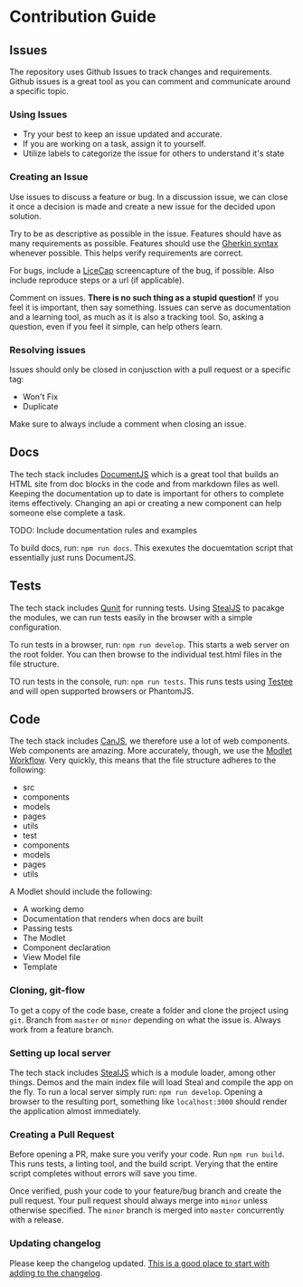 # Contribution Guide

## Issues

The repository uses Github Issues to track changes and requirements. Github issues is a great tool as you can comment and communicate around a specific topic.

### Using Issues

- Try your best to keep an issue updated and accurate.
- If you are working on a task, assign it to yourself.
- Utilize labels to categorize the issue for others to understand it's state

### Creating an Issue

Use issues to discuss a feature or bug. In a discussion issue, we can close it once a decision is made and create a new issue for the decided upon solution.

Try to be as descriptive as possible in the issue. Features should have as many requirements as possible. Features should use the [Gherkin syntax](https://github.com/cucumber/cucumber/wiki/Gherkin) whenever possible. This helps verify requirements are correct.

For bugs, include a [LiceCap](http://www.cockos.com/licecap/) screencapture of the bug, if possible. Also include reproduce steps or a url (if applicable).

Comment on issues. **There is no such thing as a stupid question!** If you feel it is important, then say something. Issues can serve as documentation and a learning tool, as much as it is also a tracking tool. So, asking a question, even if you feel it simple, can help others learn.

### Resolving issues

Issues should only be closed in conjusction with a pull request or a specific tag:
- Won't Fix
- Duplicate

Make sure to always include a comment when closing an issue.

## Docs

The tech stack includes [DocumentJS](http://documentjs.com/) which is a great tool that builds an HTML site from doc blocks in the code and from markdown files as well.  Keeping the documentation up to date is important for others to complete items effectively. Changing an api or creating a new component can help someone else complete a task.

TODO: Include documentation rules and examples

To build docs, run: `npm run docs`. This exexutes the docuemtation script that essentially just runs DocumentJS.

## Tests

The tech stack includes [Qunit](https://qunitjs.com/) for running tests. Using [StealJS](http://stealjs.com/) to pacakge the modules, we can run tests easily in the browser with a simple configuration.

To run tests in a browser, run: `npm run develop`. This starts a web server on the root folder. You can then browse to the individual test.html files in the file structure.

TO run tests in the console, run: `npm run tests`. This runs tests using [Testee](https://github.com/bitovi/testee) and will open supported browsers or PhantomJS.

## Code

The tech stack includes [CanJS](http://canjs.com/), we therefore use a lot of web components. Web components are amazing. More accurately, though, we use the [Modlet Workflow](http://blog.bitovi.com/modlet-workflows/). Very quickly, this means that the file structure adheres to the following:

- src
 - components
 - models
 - pages
 - utils
- test
 - components
 - models
 - pages
 - utils

A Modlet should include the following:

- A working demo
- Documentation that renders when docs are built
- Passing tests
- The Modlet
 - Component declaration
 - View Model file
 - Template

### Cloning, git-flow

To get a copy of the code base, create a folder and clone the project using `git`. Branch from `master` or `minor` depending on what the issue is. Always work from a feature branch.

### Setting up local server

The tech stack includes [StealJS](http://stealjs.com/) which is a module loader, among other things. Demos and the main index file will load Steal and compile the app on the fly. To run a local server simply run: `npm run develop`. Opening a browser to the resulting port, something like `localhost:3000` should render the application almost immediately.

### Creating a Pull Request

Before opening a PR, make sure you verify your code. Run `npm run build`. This runs tests, a linting tool, and the build script. Verying that the entire script completes without errors will save you time.

Once verified, push your code to your feature/bug branch and create the pull request. Your pull request should always merge into `minor` unless otherwise specified.  The `minor` branch is merged into `master` concurrently with a release.

### Updating changelog

Please keep the changelog updated. [This is a good place to start with adding to the changelog](http://keepachangelog.com/).

